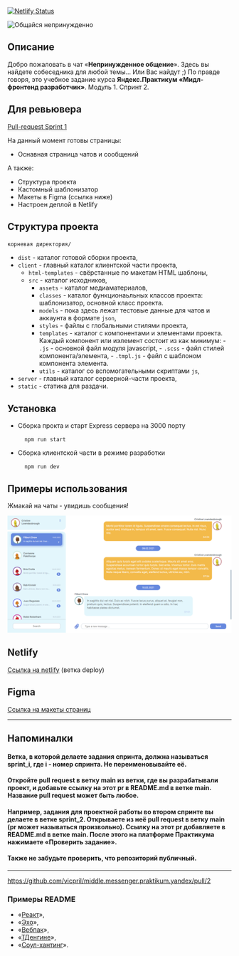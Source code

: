 [![Netlify Status](https://api.netlify.com/api/v1/badges/cc37130e-3551-46c1-9f0d-68ce33b86df0/deploy-status)](https://app.netlify.com/sites/keen-gates-c91a4b/deploys)

![Общайся непринужденно](https://robohash.org/illoadipisciconsequuntur.png?size=200x200&set=set1)

## Описание

Добро пожаловать в чат «**Непринужденное общение**». Здесь вы найдете собеседника для любой темы… Или Вас найдут ;)
По правде говоря, это учебное задание курса **Яндекс.Практикум «Мидл-фронтенд разработчик»**. Модуль 1. Спринт 2.

## Для ревьювера

[Pull-request Sprint 1](https://github.com/vicpril/middle.messenger.praktikum.yandex/pull/2)

На данный момент готовы страницы:

-  Оснавная страница чатов и сообщений

А также:

-  Структура проекта
-  Кастомный шаблонизатор
-  Макеты в Figma (ссылка ниже)
-  Настроен деплой в Netlify

## Структура проекта

`корневая директория/`

-  `dist` - каталог готовой сборки проекта,
-  `client` - главный каталог клиентской части проекта,
   -  `html-templates` - свёрстанные по макетам HTML шаблоны,
   -  `src` - каталог исходников,
      -  `assets` - каталог медиаматериалов,
      -  `classes` - каталог функционаьльных классов проекта: шаблонизатор, основной класс проекта.
      -  `models` - пока здесь лежат тестовые данные для чатов и аккаунта в формате `json`,
      -  `styles` - файлы с глобальными стилями проекта,
      -  `templates` - каталог с компонентами и элементами проекта. Каждый компонент или иэлемент состоит из как минимум: - `.js` - основной файл модуля javascript, - `.scss` - файл стилей компонента/элемента, - `.tmpl.js` - файл с шаблоном компонента элемента.
      -  `utils` - каталог со вспомогательными скриптами `js`,
-  `server` - главный каталог серверной-части проекта,
-  `static` - статика для раздачи.

## Установка

-  Сборка прокта и старт Express сервера на 3000 порту

         npm run start

-  Сборка клиентской части в режиме разработки

         npm run dev

## **Примеры использования**

Жмакай на чаты - увидишь сообщения!

![Скрин](screenshots/chat.png)

## Netlify

[Ссылка на netlify](https://keen-gates-c91a4b.netlify.app) (ветка deploy)

## Figma

[Ссылка на макеты страниц](https://www.figma.com/file/4EHI7pSzvl3b5SrxIutW21/Chat-Copy?node-id=0%3A1)

---

## Напоминалки

#### Ветка, в которой делаете задания спринта, должна называться sprint_i, где i - номер спринта. Не переименовывайте её.

#### Откройте pull request в ветку main из ветки, где вы разрабатывали проект, и добавьте ссылку на этот pr в README.md в ветке main. Название pull request может быть любое.

#### Например, задания для проектной работы во втором спринте вы делаете в ветке sprint_2. Открываете из неё pull request в ветку main (pr может называться произвольно). Ссылку на этот pr добавляете в README.md в ветке main. После этого на платформе Практикума нажимаете «Проверить задание».

#### Также не забудьте проверить, что репозиторий публичный.

---

https://github.com/vicpril/middle.messenger.praktikum.yandex/pull/2

### **Примеры README**

-  «[Реакт](https://github.com/facebook/react)»,
-  «[Эхо](https://github.com/labstack/echo)»,
-  «[Вебпак](https://github.com/webpack/webpack)»,
-  «[ТДенгине](https://github.com/taosdata/TDengine)»,
-  «[Соул-хантинг](https://github.com/vladpereskokov/soul-hunting/)».
